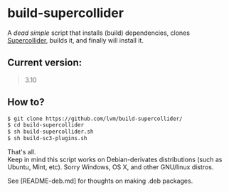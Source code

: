 # build-supercollider

A _dead simple_ script that installs (build) dependencies, clones [Supercollider](https://github.com/supercollider/supercollider/), builds it, and finally will install it.

## Current version:

> 3.10


## How to?

```bash
$ git clone https://github.com/lvm/build-supercollider/
$ cd build-supercollider
$ sh build-supercollider.sh
$ sh build-sc3-plugins.sh
```

That's all.  
Keep in mind this script works on Debian-derivates distributions (such as Ubuntu, Mint, etc). Sorry Windows, OS X, and other GNU/linux distros.

See [README-deb.md] for thoughts on making .deb packages.
